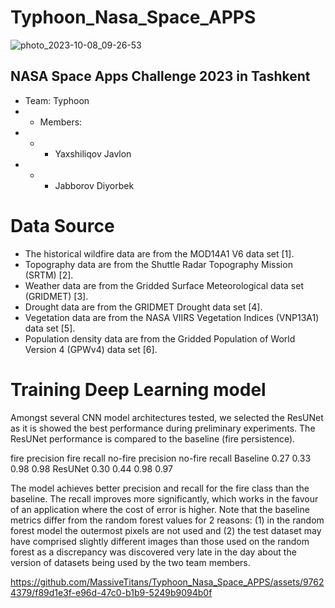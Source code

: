 # Typhoon_Nasa_Space_APPS

![photo_2023-10-08_09-26-53](https://github.com/MassiveTitans/Typhoon_Nasa_Space_APPS/assets/97624379/99e3dc90-6caa-4d03-812e-b3f16f6f0b92)


## NASA Space Apps Challenge 2023 in Tashkent
- Team: Typhoon
- - Members:
- - - Yaxshiliqov Javlon
- - - Jabborov Diyorbek

# Data Source
- The historical wildfire data are from the MOD14A1 V6 data set [1].
- Topography data are from the Shuttle Radar Topography Mission (SRTM) [2].
- Weather data are from the Gridded Surface Meteorological data set (GRIDMET) [3].
- Drought data are from the GRIDMET Drought data set [4].
- Vegetation data are from the NASA VIIRS Vegetation Indices (VNP13A1) data set [5].
- Population density data are from the Gridded Population of World Version 4 (GPWv4) data set [6].


# Training Deep Learning model

Amongst several CNN model architectures tested, we selected the ResUNet as it is showed the best performance during preliminary experiments. The ResUNet performance is compared to the baseline (fire persistence).

fire precision	fire recall	no-fire precision	no-fire recall
Baseline	0.27	0.33	0.98	0.98
ResUNet	0.30	0.44	0.98	0.97

The model achieves better precision and recall for the fire class than the baseline. The recall improves more significantly, which works in the favour of an application where the cost of error is higher. Note that the baseline metrics differ from the random forest values for 2 reasons: (1) in the random forest model the outermost pixels are not used and (2) the test dataset may have comprised slightly different images than those used on the random forest as a discrepancy was discovered very late in the day about the version of datasets being used by the two team members.

https://github.com/MassiveTitans/Typhoon_Nasa_Space_APPS/assets/97624379/f89d1e3f-e96d-47c0-b1b9-5249b9094b0f


